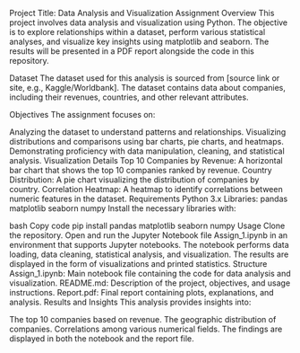 Project Title: Data Analysis and Visualization Assignment
Overview
This project involves data analysis and visualization using Python. The objective is to explore relationships within a dataset, perform various statistical analyses, and visualize key insights using matplotlib and seaborn. The results will be presented in a PDF report alongside the code in this repository.

Dataset
The dataset used for this analysis is sourced from [source link or site, e.g., Kaggle/Worldbank]. The dataset contains data about companies, including their revenues, countries, and other relevant attributes.

Objectives
The assignment focuses on:

Analyzing the dataset to understand patterns and relationships.
Visualizing distributions and comparisons using bar charts, pie charts, and heatmaps.
Demonstrating proficiency with data manipulation, cleaning, and statistical analysis.
Visualization Details
Top 10 Companies by Revenue: A horizontal bar chart that shows the top 10 companies ranked by revenue.
Country Distribution: A pie chart visualizing the distribution of companies by country.
Correlation Heatmap: A heatmap to identify correlations between numeric features in the dataset.
Requirements
Python 3.x
Libraries:
pandas
matplotlib
seaborn
numpy
Install the necessary libraries with:

bash
Copy code
pip install pandas matplotlib seaborn numpy
Usage
Clone the repository.
Open and run the Jupyter Notebook file Assign_1.ipynb in an environment that supports Jupyter notebooks.
The notebook performs data loading, data cleaning, statistical analysis, and visualization.
The results are displayed in the form of visualizations and printed statistics.
Structure
Assign_1.ipynb: Main notebook file containing the code for data analysis and visualization.
README.md: Description of the project, objectives, and usage instructions.
Report.pdf: Final report containing plots, explanations, and analysis.
Results and Insights
This analysis provides insights into:

The top 10 companies based on revenue.
The geographic distribution of companies.
Correlations among various numerical fields.
The findings are displayed in both the notebook and the report file.
